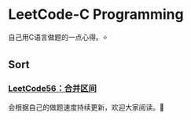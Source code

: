 # LeetCode-C Programming 
自己用C语言做题的一点心得。:star:
## Sort
### [LeetCode56：合并区间](Solutions/LeetCode56：合并区间.md)

会根据自己的做题速度持续更新，欢迎大家阅读。:raising_hand:
